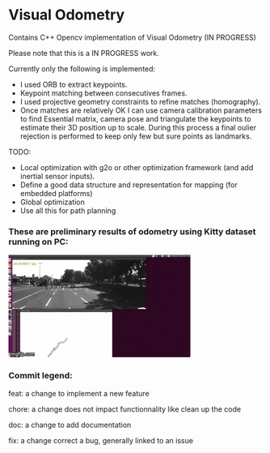 # Visual Odometry
Contains C++ Opencv implementation of Visual Odometry (IN PROGRESS)

Please note that this is a IN PROGRESS work.

Currently only the following is implemented:
- I used ORB to extract keypoints.
- Keypoint matching between consecutives frames.
- I used projective geometry constraints to refine matches (homography).
- Once matches are relatively OK I can use camera calibration parameters to find Essential matrix, camera pose and triangulate the keypoints to estimate their 3D position up to scale. During this process a final oulier rejection is performed to keep only few but sure points as landmarks.


TODO: 
- Local optimization with g2o or other optimization framework (and add inertial sensor inputs).
- Define a good data structure and representation for mapping (for embedded platforms)
- Global optimization
- Use all this for path planning


### These are preliminary results of odometry using Kitty dataset running on PC:


![Visual odometry demo with Kitty dataset](media/camposedemo.gif)





### Commit legend:
feat: a change to implement a new feature

chore: a change does not impact functionnality like clean up the code

doc: a change to add documentation

fix: a change correct a bug, generally linked to an issue 




